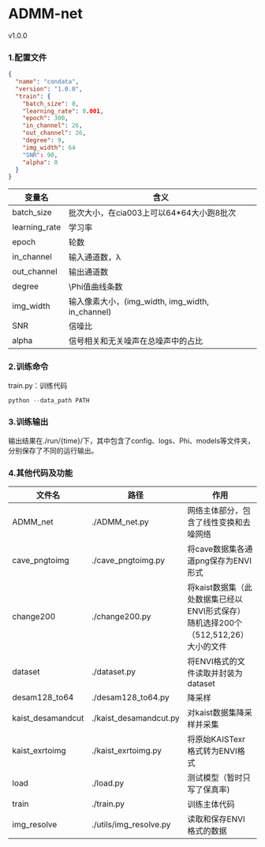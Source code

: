 # ADMM-net

v1.0.0

### 

### 1.配置文件

```json
{
  "name": "condata",
  "version": "1.0.0",
  "train": {
    "batch_size": 8,
    "learning_rate": 0.001,
    "epoch": 300,
    "in_channel": 26,
    "out_channel": 26,
    "degree": 9,
    "img_width": 64
	"SNR": 90,
    "alpha": 0
  }
}
```

| 变量名        | 含义                                             |
| ------------- | ------------------------------------------------ |
| batch_size    | 批次大小，在cia003上可以64*64大小跑8批次         |
| learning_rate | 学习率                                           |
| epoch         | 轮数                                             |
| in_channel    | 输入通道数，λ                                    |
| out_channel   | 输出通道数                                       |
| degree        | \Phi值曲线条数                                   |
| img_width     | 输入像素大小，(img_width, img_width, in_channel) |
| SNR           | 信噪比                                           |
| alpha         | 信号相关和无关噪声在总噪声中的占比               |

### 2.训练命令

train.py：训练代码

```python
python --data_path PATH
```

### 3.训练输出

输出结果在./run/{time}/下，其中包含了config、logs、Phi、models等文件夹，分别保存了不同的运行输出。

### 4.其他代码及功能

| 文件名            | 路径                   | 作用                                                         |
| ----------------- | ---------------------- | ------------------------------------------------------------ |
| ADMM_net          | ./ADMM_net.py          | 网络主体部分，包含了线性变换和去噪网络                       |
| cave_pngtoimg     | ./cave_pngtoimg.py     | 将cave数据集各通道png保存为ENVI形式                          |
| change200         | ./change200.py         | 将kaist数据集（此处数据集已经以ENVI形式保存）随机选择200个（512,512,26）大小的文件 |
| dataset           | ./dataset.py           | 将ENVI格式的文件读取并封装为dataset                          |
| desam128_to64     | ./desam128_to64.py     | 降采样                                                       |
| kaist_desamandcut | ./kaist_desamandcut.py | 对kaist数据集降采样并采集                                    |
| kaist_exrtoimg    | ./kaist_exrtoimg.py    | 将原始KAISTexr格式转为ENVI格式                               |
| load              | ./load.py              | 测试模型（暂时只写了保真率)                                  |
| train             | ./train.py             | 训练主体代码                                                 |
| img_resolve       | ./utils/img_resolve.py | 读取和保存ENVI格式的数据                                     |

